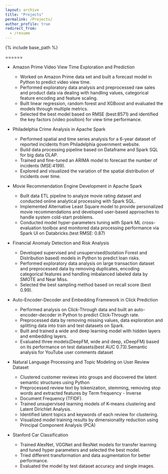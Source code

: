 ```yaml
---
layout: archive
title: "Projects"
permalink: /Projects/
author_profile: true
redirect_from:
  - /resume
---
```


{% include base_path %}

======



* Amazon Prime Video View Time Exploration and Prediction

  * Worked on Amazon Prime data set and built a forecast model in Python to predict video view time.
  * Performed exploratory data analysis and preprocessed raw sales and product data via dealing with handling values, categorical feature encoding and feature scaling.
  * Built linear regression, random forest and XGBoost and evaluated the models through multiple metrics.
  * Selected the best model based on RMSE (best:8571) and identified the key factors (video position) for view time performance.



* Philadelphia Crime Analysis in Apache Spark

  * Performed spatial and time series analysis for a 6-year dataset of reported incidents from Philadelphia government website.
  * Build data processing pipeline based on Dataframe and Spark SQL for big data OLAP.
  * Trained and fine-tuned an ARIMA model to forecast the number of incidents (MSE:4199).
  * Explored and visualized the variation of the spatial distribution of incidents over time.


* Movie Recommendation Engine Development in Apache Spark

  * Built data ETL pipeline to analyze movie rating dataset and conducted online analytical processing with Spark SQL.
  * Implemented Alternative Least Square model to provide personalized movie recommendations and developed user-based approaches to handle system cold-start problems.
  * Conducted model hyper-parameters tuning with Spark ML cross-evaluation toolbox and monitored data processing performance via Spark UI on Databricks.(test RMSE: 0.87)


* Financial Anomaly Detection and Risk Analysis

  * Developed supervised and unsupervised(Isolation Forest and Distribution based) models in Python to predict loan risks.
  * Performed exploratory data analysis on large transaction dataset and preprocessed data by removing duplicates, encoding categorical features and handling imbalanced labeled data by SMOTE and Near Miss.
  * Selected the best sampling method based on recall score (best 0.99).


* Auto-Encoder-Decoder and Embedding Framework in Click Prediction

  * Performed analysis on Click-Through data and built an auto-encoder-decoder in Python to predict Click-Through rate.
  * Preprocessed data by removing missing values, data exploration and splitting data into train and test datasets on Spark.
  * Built and trained a wide and deep learning model with hidden layers and embedding layers.
  * Evaluated three models(DeepFM, wide and deep, xDeepFM) based on its performance on test datasets(best AUC 0.73).Semantic analysis for YouTube user comments dataset

* Natural Language Processing and Topic Modeling on User Review Dataset

  * Clustered customer reviews into groups and discovered the latent semantic structures using Python
  * Preprocessed review text by tokenization, stemming, removing stop words and extracted features by Term frequency - Inverse
  * Document Frequency (TFlDF).
  * Trained unsupervised learning models of K-means clustering and Latent Dirichlet Analysis.
  * Identified latent topics and keywords of each review for clustering.
  * Visualized model training results by dimensionality reduction using Principal Component Analysis (PCA)


* Stanford Car Classification
  * Trained AlexNet, VGGNet and ResNet models for transfer learning and tuned hyper parameters and selected the best model. 
  * Tried different transformation and data augmentation for better performance.
  * Evaluated the model by test dataset accuracy and single images. 

